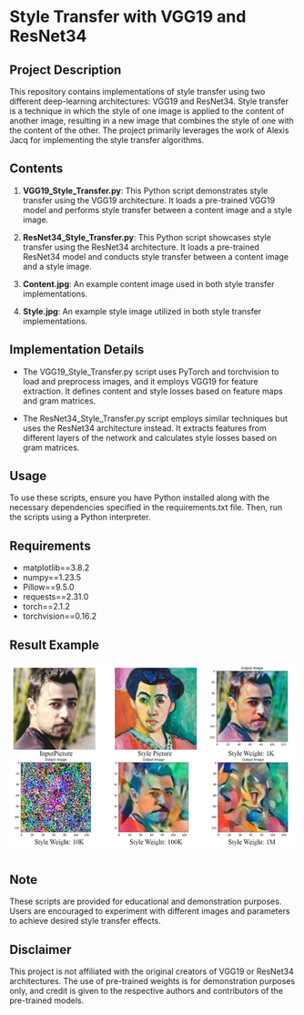 # Style Transfer with VGG19 and ResNet34

## Project Description

This repository contains implementations of style transfer using two different deep-learning architectures: VGG19 and ResNet34. Style transfer is a technique in which the style of one image is applied to the content of another image, resulting in a new image that combines the style of one with the content of the other. The project primarily leverages the work of Alexis Jacq for implementing the style transfer algorithms.

## Contents

1. **VGG19_Style_Transfer.py**: This Python script demonstrates style transfer using the VGG19 architecture. It loads a pre-trained VGG19 model and performs style transfer between a content image and a style image.
   
2. **ResNet34_Style_Transfer.py**: This Python script showcases style transfer using the ResNet34 architecture. It loads a pre-trained ResNet34 model and conducts style transfer between a content image and a style image.
   
3. **Content.jpg**: An example content image used in both style transfer implementations.
   
4. **Style.jpg**: An example style image utilized in both style transfer implementations.

## Implementation Details

- The VGG19_Style_Transfer.py script uses PyTorch and torchvision to load and preprocess images, and it employs VGG19 for feature extraction. It defines content and style losses based on feature maps and gram matrices.
  
- The ResNet34_Style_Transfer.py script employs similar techniques but uses the ResNet34 architecture instead. It extracts features from different layers of the network and calculates style losses based on gram matrices.

## Usage

To use these scripts, ensure you have Python installed along with the necessary dependencies specified in the requirements.txt file. Then, run the scripts using a Python interpreter.

## Requirements

- matplotlib==3.8.2
- numpy==1.23.5
- Pillow==9.5.0
- requests==2.31.0
- torch==2.1.2
- torchvision==0.16.2

## Result Example

![Result Example](StyleTransfer-VGG19/Result1.jpg)


## Note

These scripts are provided for educational and demonstration purposes. Users are encouraged to experiment with different images and parameters to achieve desired style transfer effects.

## Disclaimer

This project is not affiliated with the original creators of VGG19 or ResNet34 architectures. The use of pre-trained weights is for demonstration purposes only, and credit is given to the respective authors and contributors of the pre-trained models.
